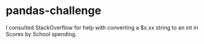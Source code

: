# pandas-challenge

I consulted StackOverflow for help with converting a $x.xx string to an int in Scores by School spending.
